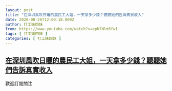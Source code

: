 ```yaml
---
layout: post
title: "在深圳風吹日曬的農民工大姐，一天拿多少錢？聽聽她們告訴真實收入"
date: 2020-08-26T12:00:18.000Z
author: 打工妹四妹
from: https://www.youtube.com/watch?v=eph7Nlm5fwI
tags: [ 打工妹四妹 ]
categories: [ 打工妹四妹 ]
---
```

<!--1598443218000-->
[在深圳風吹日曬的農民工大姐，一天拿多少錢？聽聽她們告訴真實收入](https://www.youtube.com/watch?v=eph7Nlm5fwI)
------

<div>
歡迎訂閱關注
</div>

